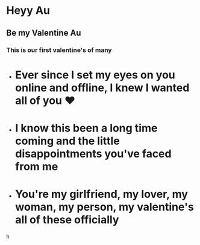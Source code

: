 # Heyy Au 

## Be my Valentine Au
### This is our first valentine's of many 

- # Ever since I set my eyes on you online and offline, I knew I wanted all of you ❤️ 
- # I know this been a long time coming and the little disappointments you've faced from me
- # You're my girlfriend, my lover, my woman, my person, my valentine's all of these officially 
h
